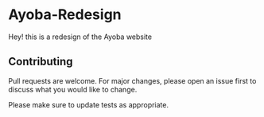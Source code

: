 # Ayoba-Redesign
Hey! this is a redesign of the Ayoba website

## Contributing
Pull requests are welcome. For major changes, please open an issue first to discuss what you would like to change.

Please make sure to update tests as appropriate.
